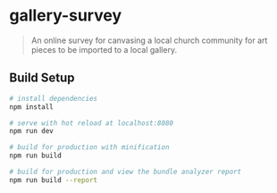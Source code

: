 # gallery-survey

> An online survey for canvasing a local church community for art pieces to be imported to a local gallery.

## Build Setup

``` bash
# install dependencies
npm install

# serve with hot reload at localhost:8080
npm run dev

# build for production with minification
npm run build

# build for production and view the bundle analyzer report
npm run build --report
```
